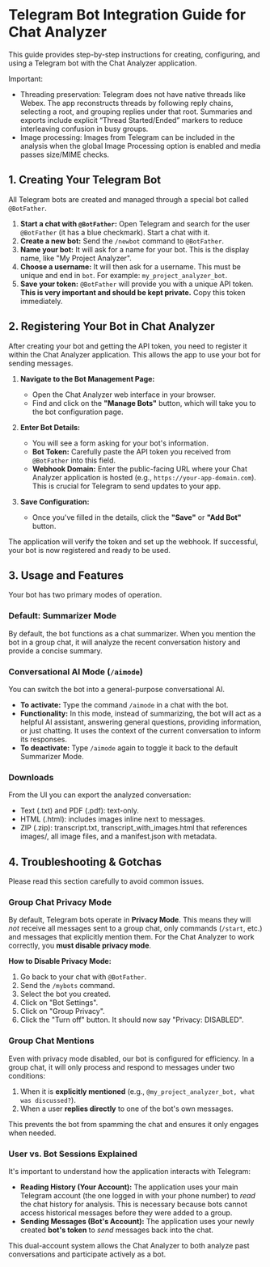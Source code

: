 # Telegram Bot Integration Guide for Chat Analyzer

This guide provides step-by-step instructions for creating, configuring, and using a Telegram bot with the Chat Analyzer application.

Important:
- Threading preservation: Telegram does not have native threads like Webex. The app reconstructs threads by following reply chains, selecting a root, and grouping replies under that root. Summaries and exports include explicit “Thread Started/Ended” markers to reduce interleaving confusion in busy groups.
- Image processing: Images from Telegram can be included in the analysis when the global Image Processing option is enabled and media passes size/MIME checks.

## 1. Creating Your Telegram Bot

All Telegram bots are created and managed through a special bot called `@BotFather`.

1.  **Start a chat with `@BotFather`:** Open Telegram and search for the user `@BotFather` (it has a blue checkmark). Start a chat with it.
2.  **Create a new bot:** Send the `/newbot` command to `@BotFather`.
3.  **Name your bot:** It will ask for a name for your bot. This is the display name, like "My Project Analyzer".
4.  **Choose a username:** It will then ask for a username. This must be unique and end in `bot`. For example: `my_project_analyzer_bot`.
5.  **Save your token:** `@BotFather` will provide you with a unique API token. **This is very important and should be kept private.** Copy this token immediately.

## 2. Registering Your Bot in Chat Analyzer

After creating your bot and getting the API token, you need to register it within the Chat Analyzer application. This allows the app to use your bot for sending messages.

1.  **Navigate to the Bot Management Page:**
    *   Open the Chat Analyzer web interface in your browser.
    *   Find and click on the **"Manage Bots"** button, which will take you to the bot configuration page.

2.  **Enter Bot Details:**
    *   You will see a form asking for your bot's information.
    *   **Bot Token:** Carefully paste the API token you received from `@BotFather` into this field.
    *   **Webhook Domain:** Enter the public-facing URL where your Chat Analyzer application is hosted (e.g., `https://your-app-domain.com`). This is crucial for Telegram to send updates to your app.

3.  **Save Configuration:**
    *   Once you've filled in the details, click the **"Save"** or **"Add Bot"** button.

The application will verify the token and set up the webhook. If successful, your bot is now registered and ready to be used.

## 3. Usage and Features

Your bot has two primary modes of operation.

### Default: Summarizer Mode

By default, the bot functions as a chat summarizer. When you mention the bot in a group chat, it will analyze the recent conversation history and provide a concise summary.

### Conversational AI Mode (`/aimode`)

You can switch the bot into a general-purpose conversational AI.

*   **To activate:** Type the command `/aimode` in a chat with the bot.
*   **Functionality:** In this mode, instead of summarizing, the bot will act as a helpful AI assistant, answering general questions, providing information, or just chatting. It uses the context of the current conversation to inform its responses.
*   **To deactivate:** Type `/aimode` again to toggle it back to the default Summarizer Mode.

### Downloads

From the UI you can export the analyzed conversation:
- Text (.txt) and PDF (.pdf): text-only.
- HTML (.html): includes images inline next to messages.
- ZIP (.zip): transcript.txt, transcript_with_images.html that references images/, all image files, and a manifest.json with metadata.

## 4. Troubleshooting & Gotchas

Please read this section carefully to avoid common issues.

### Group Chat Privacy Mode

By default, Telegram bots operate in **Privacy Mode**. This means they will *not* receive all messages sent to a group chat, only commands (`/start`, etc.) and messages that explicitly mention them. For the Chat Analyzer to work correctly, you **must disable privacy mode**.

**How to Disable Privacy Mode:**

1.  Go back to your chat with `@BotFather`.
2.  Send the `/mybots` command.
3.  Select the bot you created.
4.  Click on "Bot Settings".
5.  Click on "Group Privacy".
6.  Click the "Turn off" button. It should now say "Privacy: DISABLED".

### Group Chat Mentions

Even with privacy mode disabled, our bot is configured for efficiency. In a group chat, it will only process and respond to messages under two conditions:

1.  When it is **explicitly mentioned** (e.g., `@my_project_analyzer_bot, what was discussed?`).
2.  When a user **replies directly** to one of the bot's own messages.

This prevents the bot from spamming the chat and ensures it only engages when needed.

### User vs. Bot Sessions Explained

It's important to understand how the application interacts with Telegram:

*   **Reading History (Your Account):** The application uses your main Telegram account (the one logged in with your phone number) to *read* the chat history for analysis. This is necessary because bots cannot access historical messages before they were added to a group.
*   **Sending Messages (Bot's Account):** The application uses your newly created **bot's token** to *send* messages back into the chat.

This dual-account system allows the Chat Analyzer to both analyze past conversations and participate actively as a bot.